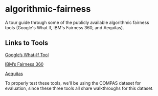 # algorithmic-fairness
A tour guide through some of the publicly available algorithmic fairness tools (Google's What If, IBM's Fairness 360, and Aequitas).

## Links to Tools
[Google’s What-If Tool](https://pair-code.github.io/what-if-tool/#demo-panel-all)

[IBM’s Fairness 360](http://aif360.mybluemix.net/)

[Aequitas](http://aequitas.dssg.io)

To properly test these tools, we'll be using the COMPAS dataset for evaluation, since these three tools all share walkthroughs for this dataset.
